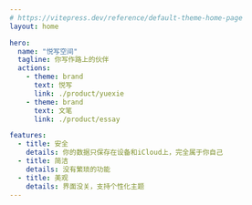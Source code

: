 ```yaml
---
# https://vitepress.dev/reference/default-theme-home-page
layout: home

hero:
  name: "悦写空间"
  tagline: 你写作路上的伙伴
  actions:
    - theme: brand
      text: 悦写
      link: ./product/yuexie
    - theme: brand
      text: 文笔
      link: ./product/essay

features:
  - title: 安全
    details: 你的数据只保存在设备和iCloud上，完全属于你自己
  - title: 简洁
    details: 没有繁琐的功能
  - title: 美观
    details: 界面没关，支持个性化主题
---
```



